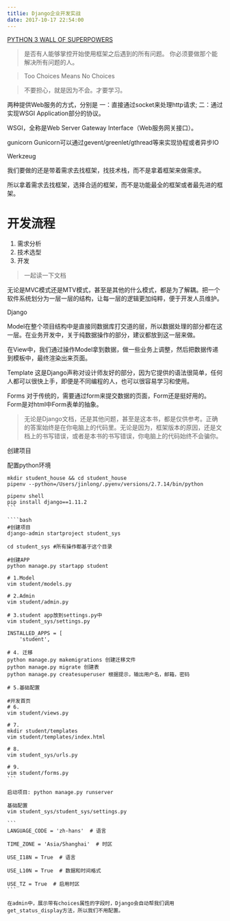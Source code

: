 ```yaml
---
titlie: Django企业开发实战
date: 2017-10-17 22:54:00
---
```


[PYTHON 3 WALL OF SUPERPOWERS](https://python3wos.appspot.com/)
> 是否有人能够掌控开始使用框架之后遇到的所有问题。
> 你必须要做那个能解决所有问题的人。

>Too Choices Means No Choices

>不要担心，就是因为不会。才要学习。

两种提供Web服务的方式，分别是
一：直接通过socket来处理http请求; 
二：通过实现WSGI Application部分的协议。

WSGI，全称是Web Server Gateway Interface（Web服务网关接口）。

gunicorn
Gunicorn可以通过gevent/greenlet/gthread等来实现协程或者异步IO

Werkzeug

我们要做的还是带着需求去找框架，找技术栈，而不是拿着框架来做需求。

所以拿着需求去找框架，选择合适的框架，而不是功能最全的框架或者最先进的框架。


# 开发流程
1. 需求分析
2. 技术选型
3. 开发

>一起读一下文档

无论是MVC模式还是MTV模式，甚至是其他的什么模式，都是为了解耦。把一个软件系统划分为一层一层的结构，让每一层的逻辑更加纯粹，便于开发人员维护。

Django

Model在整个项目结构中是直接同数据库打交道的层，所以数据处理的部分都在这一层。在业务开发中，关于纯数据操作的部分，建议都放到这一层来做。

在View中，我们通过操作Model拿到数据，做一些业务上调整，然后把数据传递到模板中，最终渲染出来页面。

Template 这是Django声称对设计师友好的部分，因为它提供的语法很简单，任何人都可以很快上手，即便是不同编程的人，也可以很容易学习和使用。

Forms 对于传统的，需要通过form来提交数据的页面，Form还是挺好用的。Form是对html中Form表单的抽象。

>无论是Django文档，还是其他问题，甚至是这本书，都是仅供参考。正确的答案始终是在你电脑上的代码里。无论是因为，框架版本的原因，还是文档上的书写错误，或者是本书的书写错误，你电脑上的代码始终不会骗你。

创建项目

配置python环境

````
mkdir student_house && cd student_house
pipenv --python=/Users/jinlong/.pyenv/versions/2.7.14/bin/python

pipenv shell
pip install django==1.11.2
​```

​````bash
#创建项目
django-admin startproject student_sys

cd student_sys #所有操作都基于这个目录

#创建APP
python manage.py startapp student

# 1.Model
vim student/models.py

# 2.Admin
vim student/admin.py

# 3.student app放到settings.py中
vim student_sys/settings.py

INSTALLED_APPS = [
    'student',

# 4. 迁移
python manage.py makemigrations 创建迁移文件
python manage.py migrate 创建表
python manage.py createsuperuser 根据提示，输出用户名，邮箱，密码

# 5.基础配置

#开发首页
# 6.
vim student/views.py 

# 7.
mkdir student/templates
vim student/templates/index.html

# 8.
vim student_sys/urls.py

# 9.
vim student/forms.py 
​```
 
启动项目: python manage.py runserver

基础配置
vim student_sys/student_sys/settings.py

​```
LANGUAGE_CODE = 'zh-hans'  # 语言

TIME_ZONE = 'Asia/Shanghai'  # 时区

USE_I18N = True  # 语言

USE_L10N = True  # 数据和时间格式

USE_TZ = True  # 启用时区
​```

在admin中，展示带有choices属性的字段时，Django会自动帮我们调用get_status_display方法，所以我们不用配置。







````